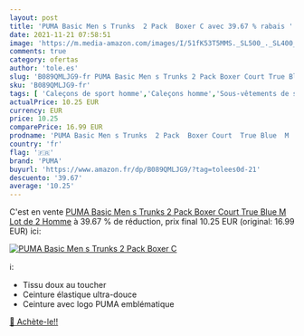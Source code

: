 ```yaml
---
layout: post
title: 'PUMA Basic Men s Trunks  2 Pack  Boxer C avec 39.67 % rabais '
date: 2021-11-21 07:58:51
image: 'https://m.media-amazon.com/images/I/51fK53T5MMS._SL500_._SL400_.jpg'
comments: true
category: ofertas
author: 'tole.es'
slug: 'B089QMLJG9-fr PUMA Basic Men s Trunks 2 Pack Boxer Court True Blue M Lot...'
sku: 'B089QMLJG9-fr'
tags: [ 'Caleçons de sport homme','Caleçons homme','Sous-vêtements de sport          homme','Sous-vêtements homme','Sportswear homme','Vêtements','Vêtements homme','puma', ]
actualPrice: 10.25 EUR
currency: EUR
price: 10.25
comparePrice: 16.99 EUR
prodname: 'PUMA Basic Men s Trunks  2 Pack  Boxer Court  True Blue  M  Lot de 2  Homme'
country: 'fr'
flag: '🇫🇷'
brand: 'PUMA'
buyurl: 'https://www.amazon.fr/dp/B089QMLJG9/?tag=tolees0d-21'
descuento: '39.67'
average: '10.25'
---
```


C'est en vente [PUMA Basic Men s Trunks  2 Pack  Boxer Court  True Blue  M  Lot de 2  Homme](https://www.amazon.fr/dp/B089QMLJG9/?tag=tolees0d-21)  à  39.67 % de réduction, prix final  10.25 EUR (original: 16.99 EUR) ici:

[![PUMA Basic Men s Trunks  2 Pack  Boxer C](https://m.media-amazon.com/images/I/51fK53T5MMS._SL500_._SL400_.jpg)](https://www.amazon.fr/dp/B089QMLJG9/?tag=tolees0d-21)

ℹ️:

- Tissu doux au toucher
- Ceinture élastique ultra-douce
- Ceinture avec logo PUMA emblématique

[🛒 Achète-le!!](https://www.amazon.fr/dp/B089QMLJG9/?tag=tolees0d-21)
